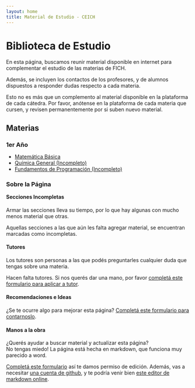 ```yaml
---
layout: home
title: Material de Estudio - CEICH
---
```


# Biblioteca de Estudio
En esta página, buscamos reunir material disponible en internet para complementar el estudio de las materias de FICH.

Además, se incluyen los contactos de los profesores, y de alumnos dispuestos a responder dudas respecto a cada materia.

Esto no es más que un complemento al material disponible en la plataforma de cada cátedra. Por favor, anótense en la plataforma de cada materia que cursen, y revisen permanentemente por si suben nuevo material. 

## Materias

<!-- Esto hace que quede "1er año" quede pegado a los elementos de la lista -->
<h3 style="margin-bottom:0">1er Año</h3>

- [Matemática Básica](/MB)
- [Química General (Incompleto)](/QG)
- [Fundamentos de Programación (Incompleto)](/FP)

<!-- Hola! Gracias por ayudarme a editar.
    La página inicial es un poco especial, 
    por lo que abajo de esto vas a ver algo que no es markdown.
    No le des bola, esto aparece nomás en esta página. -->
<div class="post-content">
<h3 id="sobre-la-página">Sobre la Página</h3>
<h4 id="secciones-incompletas" style="margin-top:0">Secciones Incompletas</h4>
Armar las secciones lleva su tiempo, por lo que hay algunas con mucho menos material que otras.

Aquellas secciones a las que aún les falta agregar material, se encuentran marcadas como incompletas.

<h4 id="tutores">Tutores</h4>
Los tutores son personas a las que podés preguntarles cualquier duda que tengas sobre una materia.

Hacen falta tutores. Si nos querés dar una mano, por favor <a href="https://forms.gle/q4LtCNr5E6TACHQy9">completá este formulario para aplicar a tutor</a>.

<h4 id="recomendaciones-e-ideas">Recomendaciones e Ideas</h4>
¿Se te ocurre algo para mejorar esta página? <a href="https://forms.gle/r86XENEwgMregbjQ9">Completá este formulario para contarnoslo</a>.

<h4 id="manos-a-la-obra">Manos a la obra</h4>
¿Querés ayudar a buscar material y actualizar esta página?<br>
No tengas miedo! La página está hecha en markdown, que funciona muy parecido a word.

<a href="https://forms.gle/zD8ZMv645D1KX8EKA">Completá este formulario</a> así te damos permiso de edición. Además, vas a necesitar <a href="https://github.com/join">una cuenta de github</a>, y te podría venir bien <a href="https://stackedit.io/app">este editor de markdown online</a>.
</div>
